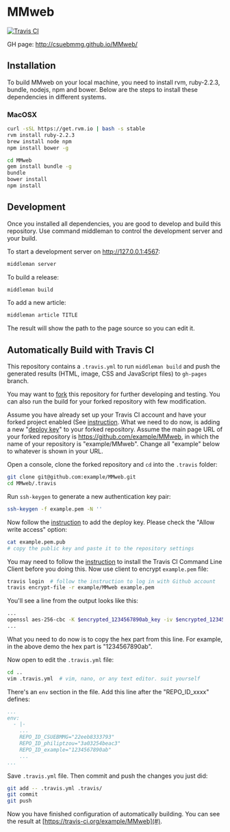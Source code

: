 MMweb
=====

[![Travis CI](https://travis-ci.org/CSUEBMMG/MMweb.svg)](https://travis-ci.org/CSUEBMMG/MMweb)

GH page: http://csuebmmg.github.io/MMweb/

Installation
------------

To build MMweb on your local machine, you need to install rvm, ruby-2.2.3,
bundle, nodejs, npm and bower. Below are the steps to install these
dependencies in different systems.

### MacOSX

```bash
curl -sSL https://get.rvm.io | bash -s stable
rvm install ruby-2.2.3
brew install node npm
npm install bower -g

cd MMweb
gem install bundle -g
bundle
bower install
npm install
```

Development
-----------

Once you installed all dependencies, you are good to develop and build this
repository. Use command middleman to control the development server and your
build.

To start a development server on http://127.0.0.1:4567:

```bash
middleman server
```

To build a release:

```bash
middleman build
```

To add a new article:
```bash
middleman article TITLE
```

The result will show the path to the page source so you can edit it.


Automatically Build with Travis CI
----------------------------------

This repository contains a `.travis.yml` to run `middleman build` and push the
generated results (HTML, image, CSS and JavaScript files) to `gh-pages` branch.

You may want to [fork][fork-a-repo] this repository for further developing and
testing. You can also run the build for your forked repository with few
modification.

Assume you have already set up your Travis CI account and have your forked
project enabled (See [instruction][travis-get-started]. What we need
to do now, is adding a new "[deploy key][deploy-key]" to your forked
repository. Assume the main page URL of your forked repository is
https://github.com/example/MMweb, in which the name of your repository is
"example/MMweb". Change all "example" below to whatever is shown in your URL.

Open a console, clone the forked repository and `cd` into the `.travis`
folder:

```bash
git clone git@github.com:example/MMweb.git
cd MMweb/.travis
```

Run `ssh-keygen` to generate a new authentication key pair:

```bash
ssh-keygen -f example.pem -N ''
```

Now follow the [instruction][deploy-key] to add the deploy key. Please check
the "Allow write access" option:

```bash
cat example.pem.pub
# copy the public key and paste it to the repository settings
```

You may need to follow the [instruction][travis-encrypt-file] to install the
Travis CI Command Line Client before you doing this. Now use client to encrypt
`example.pem` file:

```bash
travis login  # follow the instruction to log in with Github account
travis encrypt-file -r example/MMweb example.pem
```

You'll see a line from the output looks like this:

```bash
...
openssl aes-256-cbc -K $encrypted_1234567890ab_key -iv $encrypted_1234567890ab_iv -in example.pem.enc -out example.pem -d
...
```

What you need to do now is to copy the hex part from this line. For example, in
the above demo the hex part is "1234567890ab".

Now open to edit the `.travis.yml` file:

```bash
cd ..
vim .travis.yml  # vim, nano, or any text editor. suit yourself
```

There's an `env` section in the file. Add this line after the "REPO_ID_xxxx"
defines:

```yaml
...
env:
  - |-
    ...
    REPO_ID_CSUEBMMG="22eeb8333793"
    REPO_ID_philiptzou="3a03254beac3"
    REPO_ID_example="1234567890ab"
    ...
...
```

Save `.travis.yml` file. Then commit and push the changes you just did:

```bash
git add -- .travis.yml .travis/
git commit
git push
```

Now you have finished configuration of automatically building. You can see
the result at [https://travis-ci.org/example/MMweb](#).

[fork-a-repo]: https://help.github.com/articles/fork-a-repo/
[travis-get-started]: https://docs.travis-ci.com/user/getting-started/
[deploy-key]: https://developer.github.com/guides/managing-deploy-keys/
[travis-encrypt-file]: https://docs.travis-ci.com/user/encrypting-files/
